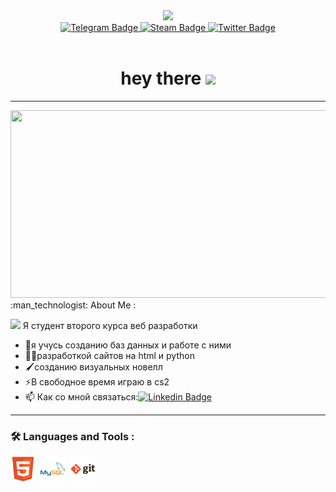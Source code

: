 <div id="header" align="center">
  <img src="https://media1.giphy.com/media/v1.Y2lkPTc5MGI3NjExcXNvMjMxMmRnYmtxdWZ6dXVvbHZ0ZnZieWZkdXZnbW91NHY1cXQ2OSZlcD12MV9pbnRlcm5hbF9naWZfYnlfaWQmY3Q9cw/yYfYMDigAVCncNH0Nt/giphy.gif" width="300"/>
</div>
<div id="badges" align="center">
  <a href="https://t.me/Loony221">
    <img src="https://img.shields.io/badge/Telegram-black?style=for-the-badge&logo=Telegram&logoColor=white" alt="Telegram Badge"/>
  </a>
  <a href="https://steamcommunity.com/profiles/76561199493640123/">
    <img src="https://img.shields.io/badge/Steam-black?style=for-the-badge&logo=Steam&logoColor=white" alt="Steam Badge"/>
  </a>
  <a href="https://cybershoke.net/ru/profile/76561199493640123">
    <img src="https://img.shields.io/badge/cybershoke-black?style=for-the-badge&logo=cybershoke&logoColor=white" alt="Twitter Badge"/>
  </a>
</div >
<div align="center">
  <img src="https://komarev.com/ghpvc/?username=Loony221&style=flat-square&color=blue" alt=""/>
  <h1>
    hey there
    <img src="https://media.giphy.com/media/hvRJCLFzcasrR4ia7z/giphy.gif" width="30px"/>
  </h1>
  
---
  
</div>
<div align="center">
  <img src="https://media.giphy.com/media/dWesBcTLavkZuG35MI/giphy.gif" width="600" height="300"/>
</div>
:man_technologist: About Me :

<img src="https://media.giphy.com/media/WUlplcMpOCEmTGBtBW/giphy.gif" width="30"> Я студент второго курса веб разработки
- 🔭я учусь созданию баз данных и работе с ними
- 👨‍💻разработкой сайтов на html и python
- 🖌️созданию визуальных новелл
- ⚡В свободное время играю в cs2
- 📫 Как со мной связаться:[![Linkedin Badge](https://img.shields.io/badge/-loony221-black?style=flat&logo=telegram&logoColor=white)](https://t.me/Loony221)

---
### :hammer_and_wrench: Languages and Tools :

<div>
  <img src="https://github.com/devicons/devicon/blob/master/icons/html5/html5-original.svg" title="HTML5" alt="HTML" width="40" height="40"/>&nbsp;
  <img src="https://github.com/devicons/devicon/blob/master/icons/mysql/mysql-original-wordmark.svg" title="MySQL"  alt="MySQL" width="40" height="40"/>&nbsp;
  <img src="https://github.com/devicons/devicon/blob/master/icons/git/git-original-wordmark.svg" title="Git" **alt="Git" width="40" height="40"/>
</div>
